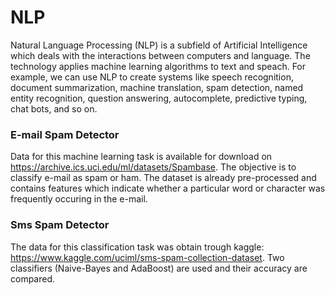 # NLP
Natural Language Processing (NLP) is a subfield of Artificial Intelligence which deals with the interactions between computers and language. The technology applies machine learning algorithms to text and speach. For example, we can use NLP to create systems like speech recognition, document summarization, machine translation, spam detection, named entity recognition, question answering, autocomplete, predictive typing, chat bots, and so on.


### E-mail Spam Detector
Data for this machine learning task is available for download on https://archive.ics.uci.edu/ml/datasets/Spambase. The objective is to classify e-mail as spam or ham. The dataset is already pre-processed and contains features which indicate whether a particular word or character was frequently occuring in the e-mail.


### Sms Spam Detector
The data for this classification task was obtain trough kaggle: https://www.kaggle.com/uciml/sms-spam-collection-dataset. Two classifiers (Naive-Bayes and AdaBoost) are used and their accuracy are compared.
